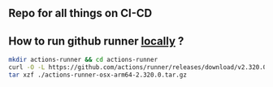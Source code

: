 ## Repo for all things on CI-CD

## How to run github runner [locally](https://github.com/actions/runner/releases) ? 

```sh
mkdir actions-runner && cd actions-runner
curl -O -L https://github.com/actions/runner/releases/download/v2.320.0/actions-runner-osx-arm64-2.320.0.tar.gz
tar xzf ./actions-runner-osx-arm64-2.320.0.tar.gz
```